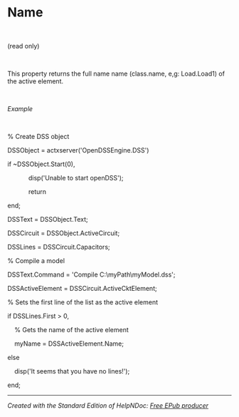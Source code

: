 # Name

&nbsp;

(read only)

&nbsp;

This property returns the full name name (class.name, e,g: Load.Load1) of the active element.

&nbsp;

*Example*

&nbsp;

% Create DSS object

DSSObject = actxserver('OpenDSSEngine.DSS')

if ~DSSObject.Start(0),

&nbsp; &nbsp; &nbsp; &nbsp; &nbsp; &nbsp; disp('Unable to start openDSS');

&nbsp; &nbsp; &nbsp; &nbsp; &nbsp; &nbsp; return

end;

DSSText = DSSObject.Text;

DSSCircuit = DSSObject.ActiveCircuit;

DSSLines = DSSCircuit.Capacitors;

% Compile a model &nbsp; &nbsp;

DSSText.Command = 'Compile C:\\myPath\\myModel.dss';

DSSActiveElement = DSSCircuit.ActiveCktElement;

% Sets the first line of the list as the active element

if DSSLines.First \> 0,

&nbsp; &nbsp; % Gets the name of the active element

&nbsp; &nbsp; myName = DSSActiveElement.Name;

else&nbsp;

&nbsp; &nbsp; disp('It seems that you have no lines\!');

end;

***
_Created with the Standard Edition of HelpNDoc: [Free EPub producer](<https://www.helpndoc.com/create-epub-ebooks>)_
